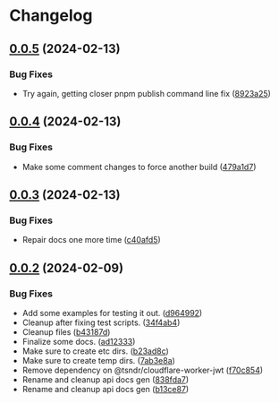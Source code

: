 # Changelog

## [0.0.5](https://github.com/lukso-network/tools-data-providers/compare/data-provider-urlresolver-v0.0.4...data-provider-urlresolver-v0.0.5) (2024-02-13)


### Bug Fixes

* Try again, getting closer pnpm publish command line fix ([8923a25](https://github.com/lukso-network/tools-data-providers/commit/8923a25f810c479f84785a9927547b9ab61f9bc4))

## [0.0.4](https://github.com/lukso-network/tools-data-providers/compare/data-provider-urlresolver-v0.0.3...data-provider-urlresolver-v0.0.4) (2024-02-13)


### Bug Fixes

* Make some comment changes to force another build ([479a1d7](https://github.com/lukso-network/tools-data-providers/commit/479a1d7a79333727df7a14df2302f5aefe8e4dda))

## [0.0.3](https://github.com/lukso-network/tools-data-providers/compare/data-provider-urlresolver-v0.0.2...data-provider-urlresolver-v0.0.3) (2024-02-13)


### Bug Fixes

* Repair docs one more time ([c40afd5](https://github.com/lukso-network/tools-data-providers/commit/c40afd5648f12e4bea6a6acffbc6df10df914a95))

## [0.0.2](https://github.com/lukso-network/tools-data-providers/compare/data-provider-urlresolver-v0.0.1...data-provider-urlresolver-v0.0.2) (2024-02-09)


### Bug Fixes

* Add some examples for testing it out. ([d964992](https://github.com/lukso-network/tools-data-providers/commit/d96499234be8b38e189a5d773e63568c8168322e))
* Cleanup after fixing test scripts. ([34f4ab4](https://github.com/lukso-network/tools-data-providers/commit/34f4ab40b3c0e88151fc27d220ce9d23718c0119))
* Cleanup files ([b43187d](https://github.com/lukso-network/tools-data-providers/commit/b43187d2982b643ff376a1a95a58c1c8202ca11a))
* Finalize some docs. ([ad12333](https://github.com/lukso-network/tools-data-providers/commit/ad1233335f8677871f6aaada38fd29a880631c79))
* Make sure to create etc dirs. ([b23ad8c](https://github.com/lukso-network/tools-data-providers/commit/b23ad8c4cf269079c8192c170cf1fd9998f7b7e6))
* Make sure to create temp dirs. ([7ab3e8a](https://github.com/lukso-network/tools-data-providers/commit/7ab3e8a8c2b5c5ab109f32e6541adf8cf61069ce))
* Remove dependency on @tsndr/cloudflare-worker-jwt ([f70c854](https://github.com/lukso-network/tools-data-providers/commit/f70c8541dd72cdeef2fc4c32f75f44c71adcc2df))
* Rename and cleanup api docs gen ([838fda7](https://github.com/lukso-network/tools-data-providers/commit/838fda7de308ada803236dc92918d685a1ead23a))
* Rename and cleanup api docs gen ([b13ce87](https://github.com/lukso-network/tools-data-providers/commit/b13ce87b7694d47d0ab3afaba2ca7fe9789a471a))
